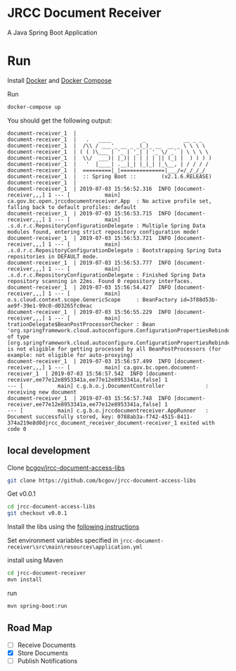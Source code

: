 # JRCC Document Receiver

A Java Spring Boot Application

# Run

Install [Docker](https://www.docker.com/) and [Docker Compose](https://docs.docker.com/compose/)

Run

```bash
docker-compose up
```

You should get the following output:

```console
document-receiver_1  |
document-receiver_1  |   .   ____          _            __ _ _
document-receiver_1  |  /\\ / ___'_ __ _ _(_)_ __  __ _ \ \ \ \
document-receiver_1  | ( ( )\___ | '_ | '_| | '_ \/ _` | \ \ \ \
document-receiver_1  |  \\/  ___)| |_)| | | | | || (_| |  ) ) ) )
document-receiver_1  |   '  |____| .__|_| |_|_| |_\__, | / / / /
document-receiver_1  |  =========|_|==============|___/=/_/_/_/
document-receiver_1  |  :: Spring Boot ::        (v2.1.6.RELEASE)
document-receiver_1  |
document-receiver_1  | 2019-07-03 15:56:52.316  INFO [document-receiver,,,] 1 --- [           main] ca.gov.bc.open.jrccdocumentreceiver.App  : No active profile set, falling back to default profiles: default
document-receiver_1  | 2019-07-03 15:56:53.715  INFO [document-receiver,,,] 1 --- [           main] .s.d.r.c.RepositoryConfigurationDelegate : Multiple Spring Data modules found, entering strict repository configuration mode!
document-receiver_1  | 2019-07-03 15:56:53.721  INFO [document-receiver,,,] 1 --- [           main] .s.d.r.c.RepositoryConfigurationDelegate : Bootstrapping Spring Data repositories in DEFAULT mode.
document-receiver_1  | 2019-07-03 15:56:53.777  INFO [document-receiver,,,] 1 --- [           main] .s.d.r.c.RepositoryConfigurationDelegate : Finished Spring Data repository scanning in 22ms. Found 0 repository interfaces.
document-receiver_1  | 2019-07-03 15:56:54.427  INFO [document-receiver,,,] 1 --- [           main] o.s.cloud.context.scope.GenericScope     : BeanFactory id=3f88d53b-ae9f-39e1-99c0-d03265fc0eac
document-receiver_1  | 2019-07-03 15:56:55.229  INFO [document-receiver,,,] 1 --- [           main] trationDelegate$BeanPostProcessorChecker : Bean 'org.springframework.cloud.autoconfigure.ConfigurationPropertiesRebinderAutoConfiguration' of type [org.springframework.cloud.autoconfigure.ConfigurationPropertiesRebinderAutoConfiguration$$EnhancerBySpringCGLIB$$fd2281ce] is not eligible for getting processed by all BeanPostProcessors (for example: not eligible for auto-proxying)
document-receiver_1  | 2019-07-03 15:56:57.499  INFO [document-receiver,,,] 1 --- [           main] ca.gov.bc.open.document-receiver_1  | 2019-07-03 15:56:57.542  INFO [document-receiver,ee77e12e8953341a,ee77e12e8953341a,false] 1
--- [           main] c.g.b.o.j.DocumentController             : receiving new document
document-receiver_1  | 2019-07-03 15:56:57.748  INFO [document-receiver,ee77e12e8953341a,ee77e12e8953341a,false] 1
--- [           main] c.g.b.o.jrccdocumentreceiver.AppRunner   : Document successfully stored, key: 0788ab3a-f742-4515-8411-374a219e8d0djrcc_document_receiver_document-receiver_1 exited with code 0
```

## local development

Clone [bcgov/jrcc-document-access-libs](https://github.com/bcgov/jrcc-document-access-libs)

```bash
git clone https://github.com/bcgov/jrcc-document-access-libs
```

Get v0.0.1

```bash
cd jrcc-document-access-libs
git checkout v0.0.1
```

Install the libs using the [following instructions](https://github.com/bcgov/jrcc-document-access-libs/blob/v0.0.1/README.md)

Set environment variables specified in `jrcc-document-receiver\src\main\resources\application.yml`

install using Maven

```bash
cd jrcc-document-receiver
mvn install
```
run

```bash
mvn spring-boot:run
```

## Road Map

* [ ] Receive Documents
* [X] Store Documents
* [ ] Publish Notifications
